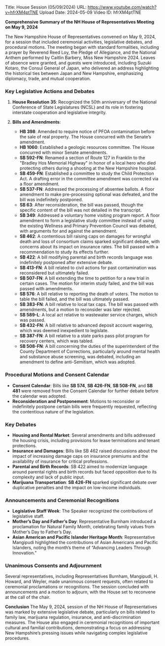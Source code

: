 Title: House Session (05/09/2024)
URL: https://www.youtube.com/watch?v=hfrXM4ptTNE
Upload Date: 2024-05-09
Video ID: hfrXM4ptTNE

**Comprehensive Summary of the NH House of Representatives Meeting on May 9, 2024**

The New Hampshire House of Representatives convened on May 9, 2024, for a session that included ceremonial activities, legislative debates, and procedural motions. The meeting began with standard formalities, including a prayer by Reverend Reed Loy, the Pledge of Allegiance, and the National Anthem performed by Caitlin Barbery, Miss New Hampshire 2024. Leaves of absence were granted, and guests were introduced, including Suzuki Kotaro, the Consul General of Japan, who delivered an address highlighting the historical ties between Japan and New Hampshire, emphasizing diplomacy, trade, and mutual cooperation.

### **Key Legislative Actions and Debates**

1. **House Resolution 35**: Recognized the 50th anniversary of the National Conference of State Legislatures (NCSL) and its role in fostering interstate cooperation and legislative integrity.

2. **Bills and Amendments**:
   - **HB 398**: Amended to require notice of PFOA contamination before the sale of real property. The House concurred with the Senate’s amendment.
   - **HB 1060**: Established a geologic resources committee. The House concurred with minor Senate amendments.
   - **SB 592-FN**: Renamed a section of Route 127 in Franklin to the "Bradley Hos Memorial Highway" in honor of a local hero who died protecting others during a shooting at the New Hampshire hospital.
   - **SB 459-FN**: Established a committee to study the Child Protection Act. A drafting error in the committee amendment was corrected via a floor amendment.
   - **SB 537-FN**: Addressed the processing of absentee ballots. A floor amendment to make pre-processing optional was defeated, and the bill was indefinitely postponed.
   - **SB 63**: After reconsideration, the bill was passed, though the specific content of the bill was not detailed in the transcript.
   - **SB 349**: Addressed a voluntary home visiting program report. A floor amendment to form a legislative study committee instead of using the existing Wellness and Primary Prevention Council was debated, with arguments for and against the amendment.
   - **SB 462**: A contentious bill raising caps on damages for wrongful death and loss of consortium claims sparked significant debate, with concerns about its impact on insurance rates. The bill passed with a recommendation to study its effects further.
   - **SB 422**: A bill modifying parental and birth records language was indefinitely postponed after extensive debate.
   - **SB 413-FN**: A bill related to civil actions for past contamination was reconsidered but ultimately failed.
   - **SB 507-FN**: A bill extending the time to petition for a new trial in certain cases. The motion for interim study failed, and the bill was passed with amendments.
   - **SB 576**: A bill relative to reporting the death of voters. The motion to table the bill failed, and the bill was ultimately passed.
   - **SB 383-FN**: A bill relative to local tax caps. The bill was passed with amendments, but a motion to reconsider was later rejected.
   - **SB 589-L**: A local act relative to wastewater service charges, which was passed.
   - **SB 432-FN**: A bill relative to advanced deposit account wagering, which was deemed inexpedient to legislate.
   - **SB 387-FN**: A bill relative to a state parks pass pilot program for recovery centers, which was tabled.
   - **SB 508-FN**: A bill concerning the duties of the superintendent of the County Department of Corrections, particularly around mental health and substance abuse screening, was debated, including an amendment to define anti-Semitism, which was adopted.

### **Procedural Motions and Consent Calendar**
   - **Consent Calendar**: Bills like **SB 574**, **SB 426-FN**, **SB 508-FN**, and **SB 481** were removed from the Consent Calendar for further debate before the calendar was adopted.
   - **Reconsideration and Postponement**: Motions to reconsider or indefinitely postpone certain bills were frequently requested, reflecting the contentious nature of the legislation.

### **Key Debates**
   - **Housing and Rental Market**: Several amendments and bills addressed the housing crisis, including provisions for lease terminations and tenant protections.
   - **Insurance and Damages**: Bills like SB 462 raised discussions about the impact of increasing damage caps on insurance premiums and the availability of insurance for critical professions.
   - **Parental and Birth Records**: SB 422 aimed to modernize language around parental rights and birth records but faced opposition due to its complexity and lack of public input.
   - **Marijuana Transportation**: **SB 426-FN** sparked significant debate over duplicative penalties and the impact on low-income individuals.

### **Announcements and Ceremonial Recognitions**
   - **Legislative Staff Week**: The Speaker recognized the contributions of legislative staff.
   - **Mother’s Day and Father’s Day**: Representative Burnham introduced a proclamation for Natural Family Month, celebrating family values from Mother’s Day to Father’s Day.
   - **Asian American and Pacific Islander Heritage Month**: Representative Mangipudi highlighted the contributions of Asian Americans and Pacific Islanders, noting the month’s theme of “Advancing Leaders Through Innovation.”

### **Unanimous Consents and Adjournment**
Several representatives, including Representatives Burnham, Mangipudi, H. Howard, and Weyler, made unanimous consent requests, often related to ceremonial proclamations or recognitions. The session concluded with announcements and a motion to adjourn, with the House set to reconvene at the call of the chair.

**Conclusion**
The May 9, 2024, session of the NH House of Representatives was marked by extensive legislative debate, particularly on bills related to family law, marijuana regulation, insurance, and anti-discrimination measures. The House also engaged in ceremonial recognitions of important cultural and familial contributions, demonstrating a focus on addressing New Hampshire’s pressing issues while navigating complex legislative procedures.